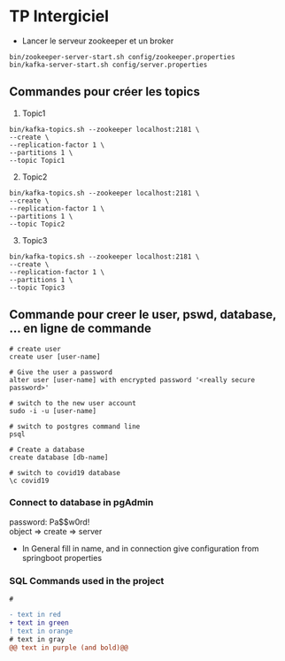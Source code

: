 

# TP Intergiciel

- Lancer le serveur zookeeper et un broker
```
bin/zookeeper-server-start.sh config/zookeeper.properties
bin/kafka-server-start.sh config/server.properties
```

## Commandes pour créer les topics

1. Topic1
```
bin/kafka-topics.sh --zookeeper localhost:2181 \
--create \
--replication-factor 1 \
--partitions 1 \
--topic Topic1
```
2. Topic2
```
bin/kafka-topics.sh --zookeeper localhost:2181 \
--create \
--replication-factor 1 \
--partitions 1 \
--topic Topic2
```
3. Topic3
```
bin/kafka-topics.sh --zookeeper localhost:2181 \
--create \
--replication-factor 1 \
--partitions 1 \
--topic Topic3
```

## Commande pour creer le user, pswd, database, ... en ligne de commande

```
# create user
create user [user-name]

# Give the user a password
alter user [user-name] with encrypted password '<really secure password>'

# switch to the new user account
sudo -i -u [user-name]

# switch to postgres command line
psql

# Create a database
create database [db-name]

# switch to covid19 database
\c covid19
```

### Connect to database in pgAdmin
password: Pa$$w0rd!  
object => create => server  
- In General fill in name, and in connection give configuration from springboot properties

### SQL Commands used in the project
```
# 
```

```diff
- text in red
+ text in green
! text in orange
# text in gray
@@ text in purple (and bold)@@
```
